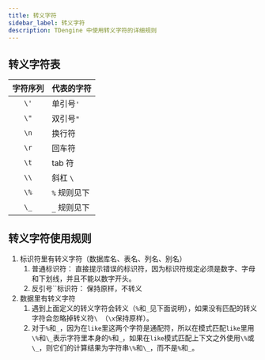 ```yaml
---
title: 转义字符
sidebar_label: 转义字符
description: TDengine 中使用转义字符的详细规则
---
```


## 转义字符表

| 字符序列 | **代表的字符** |
| :------: | -------------- |
|   `\'`   | 单引号`'`        |
|   `\"`   | 双引号`"`        |
|   `\n`    | 换行符         |
|   `\r`    | 回车符         |
|   `\t`    | tab 符         |
|   `\\`   | 斜杠 `\ `          |
|   `\%`   | `%` 规则见下     |
|   `\_`   | `_` 规则见下    |


## 转义字符使用规则

1. 标识符里有转义字符（数据库名、表名、列名、别名）
   1. 普通标识符： 直接提示错误的标识符，因为标识符规定必须是数字、字母和下划线，并且不能以数字开头。
   2. 反引号``标识符： 保持原样，不转义
2. 数据里有转义字符
   1. 遇到上面定义的转义字符会转义（`%`和`_`见下面说明），如果没有匹配的转义字符会忽略掉转义符`\ `（`\x`保持原样）。
   2. 对于`%`和`_`，因为在`like`里这两个字符是通配符，所以在模式匹配`like`里用`\%`和`\_`表示字符里本身的`%`和`_`，如果在`like`模式匹配上下文之外使用`\%`或`\_`，则它们的计算结果为字符串`\%`和`\_`，而不是`%`和`_`。
